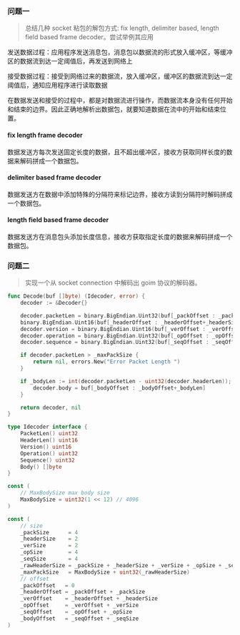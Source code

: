 ### 问题一

> 总结几种 socket 粘包的解包方式: fix length, delimiter based, length field based frame decoder。尝试举例其应用

发送数据过程：应用程序发送消息包，消息包以数据流的形式放入缓冲区，等缓冲区的数据流到达一定阈值后，再发送到网络上

接受数据过程：接受到网络过来的数据流，放入缓冲区，缓冲区的数据流到达一定阈值后，通知应用程序进行读取数据

在数据发送和接受的过程中，都是对数据流进行操作，而数据流本身没有任何开始和结束的边界。因此正确地解析出数据包，就要知道数据在流中的开始和结束位置。

#### fix length frame decoder
数据发送方每次发送固定长度的数据，且不超出缓冲区，接收方获取同样长度的数据来解码拼成一个数据包。

#### delimiter based frame decoder
数据发送方在数据中添加特殊的分隔符来标记边界，接收方读到分隔符时解码拼成一个数据包。

#### length field based frame decoder
数据发送方在消息包头添加长度信息，接收方获取指定长度的数据来解码拼成一个数据包。

### 问题二

> 实现一个从 socket connection 中解码出 goim 协议的解码器。

```go
func Decode(buf []byte) (Idecoder, error) {
	decoder := &Decoder{}

	decoder.packetLen = binary.BigEndian.Uint32(buf[_packOffset : _packOffset+_packSize])
	binary.BigEndian.Uint16(buf[_headerOffset : _headerOffset+_headerSize])
	decoder.version = binary.BigEndian.Uint16(buf[_verOffset : _verOffset+_verSize])
	decoder.operation = binary.BigEndian.Uint32(buf[_opOffset : _opOffset+_opSize])
	decoder.sequence = binary.BigEndian.Uint32(buf[_seqOffset : _seqOffset+_seqSize])

	if decoder.packetLen > _maxPackSize {
		return nil, errors.New("Error Packet Length ")
	}

	if _bodyLen := int(decoder.packetLen - uint32(decoder.headerLen)); _bodyLen > 0 {
		decoder.body = buf[_bodyOffset : _bodyOffset+_bodyLen]
	}

	return decoder, nil
}
```

```go
type Idecoder interface {
	PacketLen() uint32
	HeaderLen() uint16
	Version() uint16
	Operation() uint32
	Sequence() uint32
	Body() []byte
}
```

```go
const (
	// MaxBodySize max body size
	MaxBodySize = uint32(1 << 12) // 4096
)

const (
	// size
	_packSize      = 4
	_headerSize    = 2
	_verSize       = 2
	_opSize        = 4
	_seqSize       = 4
	_rawHeaderSize = _packSize + _headerSize + _verSize + _opSize + _seqSize
	_maxPackSize   = MaxBodySize + uint32(_rawHeaderSize)
	// offset
	_packOffset   = 0
	_headerOffset = _packOffset + _packSize
	_verOffset    = _headerOffset + _headerSize
	_opOffset     = _verOffset + _verSize
	_seqOffset    = _opOffset + _opSize
	_bodyOffset   = _seqOffset + _seqSize
)
```